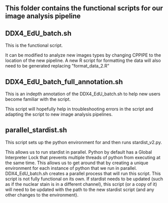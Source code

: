 ## This folder contains the functional scripts for our image analysis pipeline

## DDX4_EdU_batch.sh 

This is the functional script.

It can be modified to analyze new images types by changing CPPIPE to the location of the new pipeline. A new R script for formatting the data will also need to be generated replacing "format_data_2.R"

## DDX4_EdU_batch_full_annotation.sh 

This is an indepth annotation of the DDX4_EdU_batch.sh to help new users become familiar with the script.
	
This script will hopefully help in troubleshooting errors in the script and adapting the script to new image analysis pipelines.

## parallel_stardist.sh 

This script sets up the python environment for and then runs stardist_v2.py. 
	
This allows us to run stardist in parallel. Python by default has a Global Interpreter Lock that prevents multiple threads of python from executing at the same time. This allows us to get around that by creating a unique environment for each instance of python that we run in parallel. DDX4_EdU_batch.sh creates a parallel process that will run this script. This script is not fully functional on its own. If stardist needs to be updated (such as if the nuclear stain is in a different channel), this script (or a copy of it) will need to be updated with the path to the new stardist script (and any other changes to the environment).


